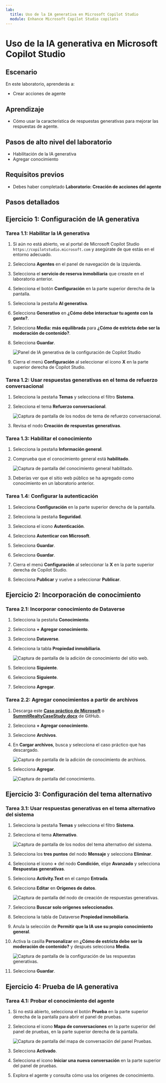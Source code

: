 ```yaml
---
lab:
  title: Uso de la IA generativa en Microsoft Copilot Studio
  module: Enhance Microsoft Copilot Studio copilots
---
```


# Uso de la IA generativa en Microsoft Copilot Studio

## Escenario

En este laboratorio, aprenderás a:

- Crear acciones de agente

## Aprendizaje

- Cómo usar la característica de respuestas generativas para mejorar las respuestas de agente.

## Pasos de alto nivel del laboratorio

- Habilitación de la IA generativa
- Agregar conocimiento
  
## Requisitos previos

- Debes haber completado **Laboratorio: Creación de acciones del agente**

## Pasos detallados

## Ejercicio 1: Configuración de IA generativa

### Tarea 1.1: Habilitar la IA generativa

1. Si aún no está abierto, ve al portal de Microsoft Copilot Studio `https://copilotstudio.microsoft.com` y asegúrate de que estás en el entorno adecuado.

1. Selecciona **Agentes** en el panel de navegación de la izquierda.

1. Selecciona el **servicio de reserva inmobiliaria** que creaste en el laboratorio anterior.

1. Selecciona el botón **Configuración** en la parte superior derecha de la pantalla.

1. Selecciona la pestaña **AI generativa**.

1. Selecciona **Generativo** en **¿Cómo debe interactuar tu agente con la gente?**.

1. Selecciona **Media: más equilibrada** para **¿Cómo de estricta debe ser la moderación de contenido?**.

1. Selecciona **Guardar**.

    ![Panel de IA generativa de la configuración de Copilot Studio](../media/settings-generative-ai-2.png)

1. Cierra el menú **Configuración** al seleccionar el icono **X** en la parte superior derecha de Copilot Studio.

### Tarea 1.2: Usar respuestas generativas en el tema de refuerzo conversacional

1. Selecciona la pestaña **Temas** y selecciona el filtro **Sistema**.

1. Selecciona el tema **Refuerzo conversacional**.

    ![Captura de pantalla de los nodos de tema de refuerzo conversacional.](../media/conversational-boosting-topic-original.png)

1. Revisa el nodo **Creación de respuestas generativas**.

### Tarea 1.3: Habilitar el conocimiento

1. Selecciona la pestaña **Información general**.

1. Comprueba que el conocimiento general está **habilitado**.

    ![Captura de pantalla del conocimiento general habilitado.](../media/general-knowledge-2.png)

1. Deberías ver que el sitio web público se ha agregado como conocimiento en un laboratorio anterior.

### Tarea 1.4: Configurar la autenticación

1. Selecciona **Configuración** en la parte superior derecha de la pantalla.

1. Selecciona la pestaña **Seguridad**.

1. Selecciona el icono **Autenticación**.

1. Selecciona **Autenticar con Microsoft**.

1. Selecciona **Guardar**.

1. Selecciona **Guardar**.

1. Cierra el menú **Configuración** al seleccionar la **X** en la parte superior derecha de Copilot Studio.

1. Selecciona **Publicar** y vuelve a seleccionar **Publicar**.

## Ejercicio 2: Incorporación de conocimiento

### Tarea 2.1: Incorporar conocimiento de Dataverse

1. Selecciona la pestaña **Conocimiento**.

1. Selecciona **+ Agregar conocimiento**.

1. Selecciona **Dataverse**.

1. Selecciona la tabla **Propiedad inmobiliaria**.

    ![Captura de pantalla de la adición de conocimiento del sitio web.](../media/add-dataverse-knowedge-step1.png)

1. Selecciona **Siguiente**.

1. Selecciona **Siguiente**.

1. Selecciona **Agregar**.

### Tarea 2.2: Agregar conocimientos a partir de archivos

1. Descarga este [**Caso práctico de Microsoft**](https://download.microsoft.com/documents/customerevidence/Files/4000007499/SummitRealtyCaseStudy.docx) o [**SummitRealtyCaseStudy.docx**](../../Allfiles/SummitRealtyCaseStudy.docx) de GitHub.

1. Selecciona **+ Agregar conocimiento**.

1. Seleccione **Archivos**.

1. En **Cargar archivos**, busca y selecciona el caso práctico que has descargado.

    ![Captura de pantalla de la adición de conocimiento de archivos.](../media/add-file-knowledge.png)

1. Selecciona **Agregar**.

    ![Captura de pantalla del conocimiento.](../media/knowledge-added.png)

## Ejercicio 3: Configuración del tema alternativo

### Tarea 3.1: Usar respuestas generativas en el tema alternativo del sistema

1. Selecciona la pestaña **Temas** y selecciona el filtro **Sistema**.

1. Selecciona el tema **Alternativo**.

    ![Captura de pantalla de los nodos del tema alternativo del sistema.](../media/fallback-topic-original.png)

1. Selecciona los **tres puntos** del nodo **Mensaje** y selecciona **Eliminar**.

1. Selecciona el icono **+** del nodo **Condición**, elige **Avanzado** y selecciona **Respuestas generativas**.

1. Selecciona **Activity.Text** en el campo **Entrada**.

1. Selecciona **Editar** en **Orígenes de datos**.

    ![Captura de pantalla del nodo de creación de respuestas generativas.](../media/fallback-topic-answers-2.png)

1. Selecciona **Buscar solo orígenes seleccionados**.

1. Selecciona la tabla de Dataverse **Propiedad inmobiliaria**.

1. Anula la selección de **Permitir que la IA use su propio conocimiento general**.

1. Activa la casilla **Personalizar** en **¿Cómo de estricta debe ser la moderación de contenido?** y después selecciona **Media**.

    ![Captura de pantalla de la configuración de las respuestas generativas.](../media/fallback-topic-answers-knowledge-2.png)

1. Selecciona **Guardar**.

## Ejercicio 4: Prueba de IA generativa

### Tarea 4.1: Probar el conocimiento del agente

1. Si no está abierto, selecciona el botón **Prueba** en la parte superior derecha de la pantalla para abrir el panel de pruebas.

1. Selecciona el icono **Mapa de conversaciones** en la parte superior del panel de pruebas, en la parte superior derecha de la pantalla.

    ![Captura de pantalla del mapa de conversación del panel Pruebas.](../media/test-pane-conversation-map.png)

1. Selecciona **Activado**.

1. Selecciona el icono **Iniciar una nueva conversación** en la parte superior del panel de pruebas.

1. Explora el agente y consulta cómo usa los orígenes de conocimiento.

